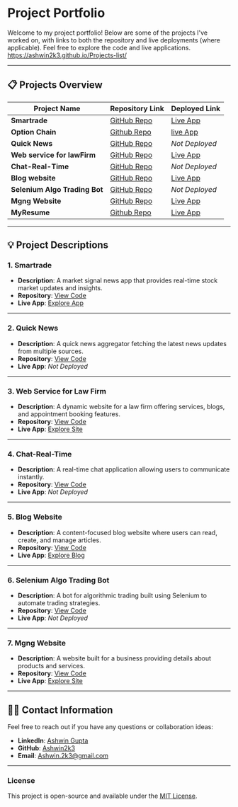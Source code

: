 # Project Portfolio

Welcome to my project portfolio! Below are some of the projects I've worked on, with links to both the repository and live deployments (where applicable). Feel free to explore the code and live applications.
https://ashwin2k3.github.io/Projects-list/

---

## 📋 Projects Overview

| **Project Name**           | **Repository Link**                                                           | **Deployed Link**                               |
|----------------------------|-------------------------------------------------------------------------------|-------------------------------------------------|
| **Smartrade**               | [GitHub Repo](https://github.com/Ashwin2k3/Market-Signal-News)               | [Live App](https://smartrade.streamlit.app/)    |
| **Option Chain**            |[Github Repo](https://github.com/Ashwin2k3/Option-chain-dashboard)           | [live App](https://nseoptionchain.streamlit.app/) |
| **Quick News**              | [GitHub Repo](https://github.com/Ashwin2k3/Quick-News.git)                   | _Not Deployed_                                  |
| **Web service for lawFirm** | [GitHub Repo](https://github.com/Ashwin2k3/vij-chambers)                     | [Live App](https://vijchambers.onrender.com/)   |
| **Chat-Real-Time**          | [GitHub Repo](https://github.com/Ashwin2k3/Chat-Real-Time)                   | _Not Deployed_                                  |
| **Blog website**            | [GitHub Repo](https://github.com/Ashwin2k3/Blog-website-content-writer)      | [Live App](https://ashi-blogs121.onrender.com/) |
| **Selenium Algo Trading Bot**| [GitHub Repo](https://github.com/Ashwin2k3/algotradingbot)                   | _Not Deployed_                                  |
| **Mgng Website**            | [GitHub Repo](https://github.com/Ashwin2k3/mgng-website)                    | [Live App](http://mgng.in)                      |
| **MyResume**                |[Github Repo](https://github.com/Ashwin2k3/myresume)                         | [Live App](https://ashwinresume-umfp.onrender.com/)|


---

## 💡 Project Descriptions

### 1. **Smartrade**
- **Description**: A market signal news app that provides real-time stock market updates and insights.
- **Repository**: [View Code](https://github.com/Ashwin2k3/Market-Signal-News)
- **Live App**: [Explore App](https://smartrade.streamlit.app/)

---

### 2. **Quick News**
- **Description**: A quick news aggregator fetching the latest news updates from multiple sources.
- **Repository**: [View Code](https://github.com/Ashwin2k3/Quick-News.git)
- **Live App**: _Not Deployed_

---

### 3. **Web Service for Law Firm**
- **Description**: A dynamic website for a law firm offering services, blogs, and appointment booking features.
- **Repository**: [View Code](https://github.com/Ashwin2k3/vij-chambers)
- **Live App**: [Explore Site](https://vijchambers.onrender.com/)

---

### 4. **Chat-Real-Time**
- **Description**: A real-time chat application allowing users to communicate instantly.
- **Repository**: [View Code](https://github.com/Ashwin2k3/Chat-Real-Time)
- **Live App**: _Not Deployed_

---

### 5. **Blog Website**
- **Description**: A content-focused blog website where users can read, create, and manage articles.
- **Repository**: [View Code](https://github.com/Ashwin2k3/Blog-website-content-writer)
- **Live App**: [Explore Blog](https://ashi-blogs121.onrender.com/)

---

### 6. **Selenium Algo Trading Bot**
- **Description**: A bot for algorithmic trading built using Selenium to automate trading strategies.
- **Repository**: [View Code](https://github.com/Ashwin2k3/algotradingbot)
- **Live App**: _Not Deployed_

---

### 7. **Mgng Website**
- **Description**: A website built for a business providing details about products and services.
- **Repository**: [View Code](https://github.com/Ashwin2k3/mgng-website)
- **Live App**: [Explore Site](http://mgng.in)

---

## 👨‍💻 Contact Information

Feel free to reach out if you have any questions or collaboration ideas:

- **LinkedIn**: [Ashwin Gupta](https://linkedin.com/in/ashwin-gupta-05040a232)
- **GitHub**: [Ashwin2k3](https://github.com/Ashwin2k3)
- **Email**: [Ashwin.2k3@gmail.com](mailto:Ashwin.2k3@gmail.com)

---

### License
This project is open-source and available under the [MIT License](https://opensource.org/licenses/MIT).
